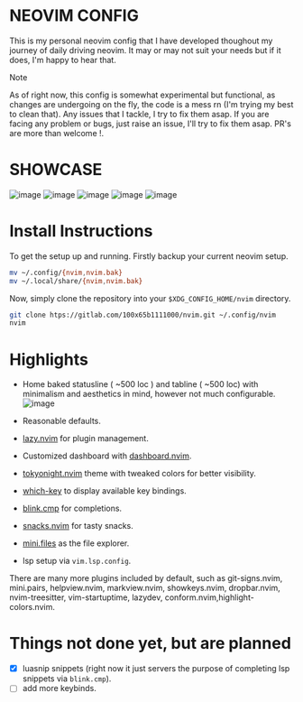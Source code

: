 # NEOVIM CONFIG
This is my personal neovim config that I have developed thoughout my journey of daily driving neovim. It may or may not suit your needs but if it does, I'm happy to hear that.

> [!Note]
> As of right now, this config is somewhat experimental but functional, as changes are undergoing on the fly, the code is a mess rn (I'm trying my best to clean that). Any issues that I tackle, I try to fix them asap.
> If you are facing any problem or bugs, just raise an issue, I'll try to fix them asap. PR's are more than welcome !. 

# SHOWCASE
![image](https://github.com/user-attachments/assets/f13a2d7e-517c-4792-b2d9-096b52d11639)
![image](https://github.com/user-attachments/assets/ae4418d4-3f5a-430f-ba7a-23181e05c2e4)
![image](https://github.com/user-attachments/assets/e9eace77-fc08-4cfc-87c7-b115913fee6e)
![image](https://github.com/user-attachments/assets/3ea0ad23-76eb-4aae-b1c5-49b2f7c25b83)
![image](https://github.com/user-attachments/assets/0501a297-2e16-4fff-bc58-a6345cd72268)


# Install Instructions

To get the setup up and running.
Firstly backup your current neovim setup.
```bash
mv ~/.config/{nvim,nvim.bak}
mv ~/.local/share/{nvim,nvim.bak}
```

Now, simply clone the repository into your `$XDG_CONFIG_HOME/nvim` directory.
```bash
git clone htps://gitlab.com/100x65b1111000/nvim.git ~/.config/nvim
nvim
```

# Highlights
- Home baked statusline ( ~500 loc ) and tabline ( ~500 loc) with minimalism and aesthetics in mind, however not much configurable.
![image](https://github.com/user-attachments/assets/a8522a29-dc3e-41af-b23b-c8268ca81a3f)


- Reasonable defaults.
- [lazy.nvim](https://github.com/folke/lazy.nvim) for plugin management.
- Customized dashboard with [dashboard.nvim](https://github.com/nvimdev/dashboard.nvim).
- [tokyonight.nvim](https://github.com/folke/tokyonight.nvim) theme with tweaked colors for better visibility.
- [which-key](https://github.com/folke/which-key.nvim) to display available key bindings.
- [blink.cmp](https://github.com/Saghen/blink.cmp) for completions.
- [snacks.nvim](https://github.com/folke/snacks.nvim) for tasty snacks.
- [mini.files](https://github.com/echasnovski/mini.files) as the file explorer.
- lsp setup via `vim.lsp.config`.

There are many more plugins included by default, such as git-signs.nvim, mini.pairs, helpview.nvim, markview.nvim, showkeys.nvim, dropbar.nvim, nvim-treesitter, vim-startuptime, lazydev, conform.nvim,highlight-colors.nvim.

# Things not done yet, but are planned
- [x] luasnip snippets (right now it just servers the purpose of completing lsp snippets via `blink.cmp`).
- [ ] add more keybinds.
